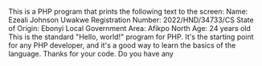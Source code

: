 This is a PHP program that prints the following text to the screen:
Name: Ezeali Johnson Uwakwe
Registration Number: 2022/HND/34733/CS
State of Origin: Ebonyi
Local Government Area: Afikpo North
Age: 24 years old
This is the standard "Hello, world!" program for PHP. It's the starting point for any PHP developer, and it's a good way to learn the basics of the language.
Thanks for your code. Do you have any
